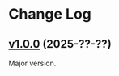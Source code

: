 # Change Log

## [v1.0.0](https://github.com/thewizardplusplus/luamath/tree/v1.0.0) (2025-??-??)

Major version.
